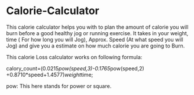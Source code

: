 # Calorie-Calculator
This calorie calculator helps you with to plan the amount of calorie you will burn before a good healthy jog or running exercise. It takes in your weight, time ( For how long you will Jog), Approx. Speed (At what speed you will Jog) and give you a estimate on how much calorie you are going to Burn.


This calorie Loss calculator works on following formula:

calory_count=(0.0215*pow(speed,3)-0.1765*pow(speed,2) +0.8710*speed+1.4577)*weight*time; 


pow: This here stands for power or square.
